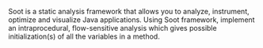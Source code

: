 Soot is a static analysis framework that allows you to analyze, instrument, optimize and
visualize Java applications. Using Soot framework, implement an intraprocedural,
flow-sensitive analysis which gives possible initialization(s) of all the variables in a method.
